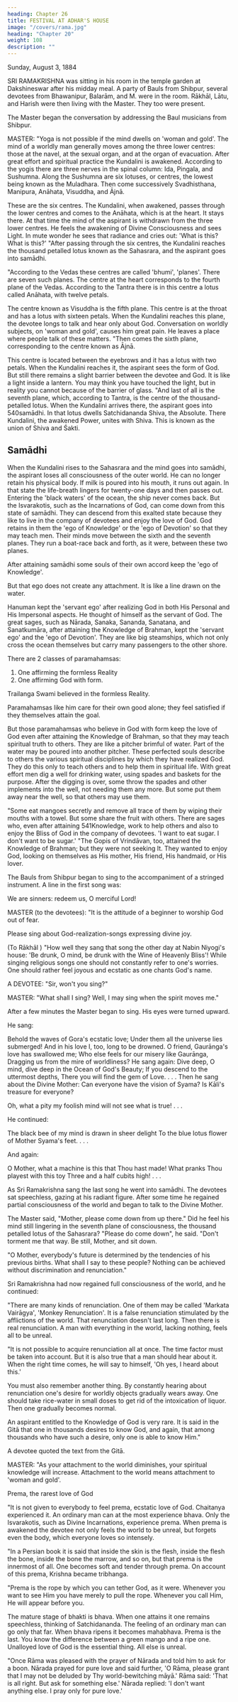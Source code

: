 ```yaml
---
heading: Chapter 26
title: FESTIVAL AT ADHAR'S HOUSE
image: "/covers/rama.jpg"
heading: "Chapter 20"
weight: 108
description: ""
---
```



Sunday, August 3, 1884

SRI RAMAKRISHNA was sitting in his room in the temple garden at Dakshineswar after his midday meal. A party of Bauls from Shibpur, several devotees from Bhawanipur,
Balarām, and M. were in the room. Rākhāl, Lātu, and Harish were then living with the
Master. They too were present.

The Master began the conversation by addressing the Baul musicians from Shibpur.


MASTER: "Yoga is not possible if the mind dwells on 'woman and gold'. The mind of a worldly man generally moves among the three lower centres: those at the navel, at the
sexual organ, and at the organ of evacuation. After great effort and spiritual practice the Kundalini is awakened. According to the yogis there are three nerves in the spinal
column: Ida, Pingala, and Sushumna. Along the Sushumna are six lotuses, or centres, the lowest being known as the Muladhara. Then come successively Svadhisthana,
Manipura, Anāhata, Visuddha, and Ājnā. 

These are the six centres. The Kundalini, when awakened, passes through the lower centres and comes to the Anāhata, which is at the
heart. It stays there. At that time the mind of the aspirant is withdrawn from the three
lower centres. He feels the awakening of Divine Consciousness and sees Light. In mute
wonder he sees that radiance and cries out: 'What is this? What is this?'
"After passing through the six centres, the Kundalini reaches the thousand petalled lotus
known as the Sahasrara, and the aspirant goes into samādhi.

"According to the Vedas these centres are called 'bhumi', 'planes'. There are seven such planes. The centre at the heart corresponds to the fourth plane of the Vedas. According to the Tantra there is in this centre a lotus called Anāhata, with twelve petals.

The centre known as Visuddha is the fifth plane. This centre is at the throat and has a lotus with sixteen petals. When the Kundalini reaches this plane, the devotee longs to
talk and hear only about God. Conversation on worldly subjects, on 'woman and gold', causes him great pain. He leaves a place where people talk of these matters.
"Then comes the sixth plane, corresponding to the centre known as Ājnā. 

This centre is located between the eyebrows and it has a lotus with two petals. When the Kundalini
reaches it, the aspirant sees the form of God. But still there remains a slight barrier
between the devotee and God. It is like a light inside a lantern. You may think you
have touched the light, but in reality you cannot because of the barrier of glass.
"And last of all is the seventh plane, which, according to Tantra, is the centre of the
thousand-petalled lotus. When the Kundalini arrives there, the aspirant goes into
540samādhi. In that lotus dwells Satchidananda Shiva, the Absolute. There Kundalini, the
awakened Power, unites with Shiva. This is known as the union of Shiva and Śakti.

## Samādhi

When the Kundalini rises to the Sahasrara and the mind goes into samādhi, the aspirant
loses all consciousness of the outer world. He can no longer retain his physical body. If
milk is poured into his mouth, it runs out again. In that state the life-breath lingers for
twenty-one days and then passes out. Entering the 'black waters' of the ocean, the ship
never comes back. But the Isvarakotis, such as the Incarnations of God, can come down
from this state of samādhi. They can descend from this exalted state because they like
to live in the company of devotees and enjoy the love of God. God retains in them the
'ego of Knowledge' or the 'ego of Devotion' so that they may teach men. Their minds
move between the sixth and the seventh planes. They run a boat-race back and forth,
as it were, between these two planes.

After attaining samādhi some souls of their own accord keep the 'ego of Knowledge'.

But that ego does not create any attachment. It is like a line drawn on the water.

Hanuman kept the 'servant ego' after realizing God in both His Personal and His Impersonal aspects. He thought of himself as the servant of God. The great sages,
such as Nārada, Sanaka, Sananda, Sanatana, and Sanatkumāra, after attaining the Knowledge of Brahman, kept the 'servant ego' and the 'ego of Devotion'. They are like
big steamships, which not only cross the ocean themselves but carry many passengers
to the other shore.

There are 2 classes of paramahamsas:

1. One affirming the formless Reality 
2. One affirming God with form.

Trailanga Swami believed in the formless Reality.

Paramahamsas like him care for their own good alone; they feel satisfied if they themselves attain the goal.

But those paramahamsas who believe in God with form keep the love of God even after attaining the Knowledge of Brahman, so that they may teach spiritual truth to others.
They are like a pitcher brimful of water. Part of the water may be poured into another pitcher. These perfected souls describe to others the various spiritual disciplines by
which they have realized God. They do this only to teach others and to help them in spiritual life. With great effort men dig a well for drinking water, using spades and
baskets for the purpose. After the digging is over, some throw the spades and other implements into the well, not needing them any more. But some put them away near
the well, so that others may use them.

"Some eat mangoes secretly and remove all trace of them by wiping their mouths with a towel. But some share the fruit with others. There are sages who, even after attaining
541Knowledge, work to help others and also to enjoy the Bliss of God in the company of devotees. 'I want to eat sugar. I don't want to be sugar.'
"The Gopis of Vrindāvan, too, attained the Knowledge of Brahman; but they were not seeking It. They wanted to enjoy God, looking on themselves as His mother, His friend,
His handmaid, or His lover.

The Bauls from Shibpur began to sing to the accompaniment of a stringed instrument. A line in the first song was:

We are sinners: redeem us, O merciful Lord!

MASTER (to the devotees): "It is the attitude of a beginner to worship God out of fear.

Please sing about God-realization-songs expressing divine joy.

(To Rākhāl ) "How well they sang that song the other day at Nabin Niyogi's house: 'Be drunk, O mind, be drunk with the Wine of Heavenly Bliss'! While singing religious songs
one should not constantly refer to one's worries. One should rather feel joyous and ecstatic as one chants God's name.

A DEVOTEE: "Sir, won't you sing?"

MASTER: "What shall I sing? Well, I may sing when the spirit moves me."

After a few minutes the Master began to sing. His eyes were turned upward.

He sang:

Behold the waves of Gora's ecstatic love;
Under them all the universe lies submerged!
And in his love I, too, long to be drowned.
O friend, Gaurānga's love has swallowed me;
Who else feels for our misery like Gaurānga,
Dragging us from the mire of worldliness?
He sang again:
Dive deep, O mind, dive deep in the Ocean of God's Beauty;
If you descend to the uttermost depths,
There you will find the gem of Love. . . .
Then he sang about the Divine Mother:
Can everyone have the vision of Syama?
Is Kāli's treasure for everyone?

Oh, what a pity my foolish mind will not see what is true! . . .

He continued:

The black bee of my mind is drawn in sheer delight
To the blue lotus flower of Mother Syama's feet. . . .

And again:

O Mother, what a machine is this that Thou hast made!
What pranks Thou playest with this toy
Three and a half cubits high! . . .

As Sri Ramakrishna sang the last song he went into samādhi. The devotees sat speechless, gazing at his radiant figure. After some time he regained partial
consciousness of the world and began to talk to the Divine Mother.

The Master said, "Mother, please come down from up there." Did he feel his mind still lingering in the seventh plane of consciousness, the thousand petalled lotus of the
Sahasrara? "Please do come down", he said. "Don't torment me that way. Be still, Mother, and sit down.

"O Mother, everybody's future is determined by the tendencies of his previous births.
What shall I say to these people? Nothing can be achieved without discrimination and
renunciation."


Sri Ramakrishna had now regained full consciousness of the world, and he continued:

"There are many kinds of renunciation. One of them may be called 'Markata Vairāgya',
'Monkey Renunciation'. It is a false renunciation stimulated by the afflictions of the
world. That renunciation doesn't last long. Then there is real renunciation. A man with
everything in the world, lacking nothing, feels all to be unreal.

"It is not possible to acquire renunciation all at once. The time factor must be taken into
account. But it is also true that a man should hear about it. When the right time comes,
he will say to himself, 'Oh yes, I heard about this.'

You must also remember another thing. By constantly hearing about renunciation one's
desire for worldly objects gradually wears away. One should take rice-water in small
doses to get rid of the intoxication of liquor. Then one gradually becomes normal.

An aspirant entitled to the Knowledge of God is very rare. It is said in the Gitā that one
in thousands desires to know God, and again, that among thousands who have such a
desire, only one is able to know Him."

A devotee quoted the text from the Gitā.

MASTER: "As your attachment to the world diminishes, your spiritual knowledge will increase. Attachment to the world means attachment to 'woman and gold'.

Prema, the rarest love of God

"It is not given to everybody to feel prema, ecstatic love of God. Chaitanya experienced it. An ordinary man can at the most experience bhava. Only the Isvarakotis, such as Divine Incarnations, experience prema. When prema is awakened the devotee not only feels the world to be unreal, but forgets even the body, which everyone loves so
intensely.

"In a Persian book it is said that inside the skin is the flesh, inside the flesh the bone, inside the bone the marrow, and so on, but that prema is the innermost of all. One
becomes soft and tender through prema. On account of this prema, Krishna became tribhanga.

"Prema is the rope by which you can tether God, as it were. Whenever you want to see Him you have merely to pull the rope. Whenever you call Him, He will appear before
you.

The mature stage of bhakti is bhava. When one attains it one remains speechless, thinking of Satchidananda. The feeling of an ordinary man can go only that far. When
bhava ripens it becomes mahabhava. Prema is the last. You know the difference between a green mango and a ripe one. Unalloyed love of God is the essential thing. All
else is unreal.

"Once Rāma was pleased with the prayer of Nārada and told him to ask for a boon.
Nārada prayed for pure love and said further, 'O Rāma, please grant that I may not be
deluded by Thy world-bewitching māyā.' Rāma said: 'That is all right. But ask for
something else.' Nārada replied: 'I don't want anything else. I pray only for pure love.'

